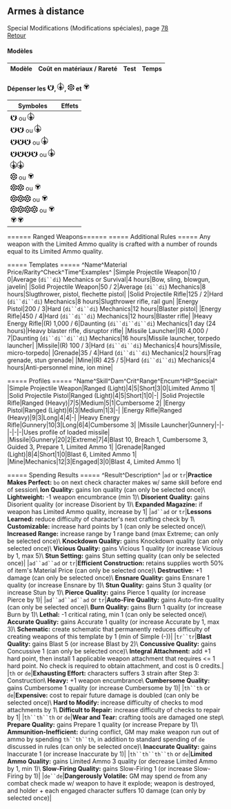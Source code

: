 ## Armes à distance
Special Modifications (Modifications spéciales), page [78](https://thetrove.is/Books/Star%20Wars%20[multi]/FFG/Edge%20of%20the%20Empire/Edge%20of%20the%20Empire%20-%20%28SWE14%29%20Special%20Modifications.pdf#page=82)  
[Retour](../index.md)

#### Modèles

| Modèle | Coût en matériaux / Rareté | Test | Temps |
| --- | --: | --- | --- |


#### Dépenser les <img src="../images/advantage.png" width="16">, <img src="../images/triomphe.png" width="16">, <img src="../images/threat.png" width="16"> et <img src="../images/despair.png" width="16">

Symboles | Effets
--- | ---
<img src="../images/advantage.png" width="16"> ou <img src="../images/triomphe.png" width="16"> | 
<img src="../images/advantage.png" width="16"><img src="../images/advantage.png" width="16"> ou <img src="../images/triomphe.png" width="16"> | 
<img src="../images/advantage.png" width="16"><img src="../images/advantage.png" width="16"><img src="../images/advantage.png" width="16"> ou <img src="../images/triomphe.png" width="16"> | 
<img src="../images/advantage.png" width="16"><img src="../images/advantage.png" width="16"><img src="../images/advantage.png" width="16"><img src="../images/advantage.png" width="16"> ou <img src="../images/triomphe.png" width="16"> | 
<img src="../images/triomphe.png" width="16"><img src="../images/triomphe.png" width="16"> | 
<img src="../images/threat.png" width="16"> ou <img src="../images/despair.png" width="16"> | 
<img src="../images/threat.png" width="16"><img src="../images/threat.png" width="16"> ou <img src="../images/despair.png" width="16"> | 
<img src="../images/threat.png" width="16"><img src="../images/threat.png" width="16"><img src="../images/threat.png" width="16"> ou <img src="../images/despair.png" width="16"> | 
<img src="../images/threat.png" width="16"><img src="../images/threat.png" width="16"><img src="../images/threat.png" width="16"><img src="../images/threat.png" width="16"> ou <img src="../images/despair.png" width="16"> | 
<img src="../images/despair.png" width="16"><img src="../images/despair.png" width="16"> | 


====== Ranged Weapons======
===== Additional Rules =====
Any weapon with the Limited Ammo quality is crafted with a number of rounds equal to its Limited Ammo quality.

===== Templates =====
^Name^Material Price/Rarity^Check^Time^Examples^
|Simple Projectile Weapon|10 / 0|Average (`di``di`) Mechanics or Survival|4 hours|Bow, sling, blowgun, javelin|
|Solid Projectile Weapon|50 / 2|Average (`di``di`) Mechanics|8 hours|Slugthrower, pistol, flechette pistol|
|Solid Projectile Rifle|125 / 2|Hard (`di``di``di`) Mechanics|8 hours|Slugthrower rifle, rail gun|
|Energy Pistol|200 / 3|Hard (`di``di``di`) Mechanics|12 hours|Blaster pistol|
|Energy Rifle|450 / 4|Hard (`di``di``di`) Mechanics|12 hours|Blaster rifle|
|Heavy Energy Rifle|(R) 1,000 / 6|Daunting (`di``di``di``di`) Mechanics|1 day (24 hours)|Heavy blaster rifle, disruptor rifle|
|Missile Launcher|(R) 4,000 / 7|Daunting (`di``di``di``di`) Mechanics|16 hours|Missile launcher, torpedo launcher|
|Missile|(R) 100 / 3|Hard (`di``di``di`) Mechanics|4 hours|Missile, micro-torpedo|
|Grenade|35 / 4|Hard (`di``di``di`) Mechanics|2 hours|Frag grenade, stun grenade|
|Mine|(R) 425 / 5|Hard (`di``di``di`) Mechanics|4 hours|Anti-personnel mine, ion mine|

===== Profiles =====
^Name^Skill^Dam^Crit^Range^Encum^HP^Special^
|Simple Projectile Weapon|Ranged (Light)|4|5|Short|3|0|Limited Ammo 1|
|Solid Projectile Pistol|Ranged (Light)|4|5|Short|1|0|-|
|Solid Projectile Rifle|Ranged (Heavy)|7|5|Medium|5|1|Cumbersome 2|
|Energy Pistol|Ranged (Light)|6|3|Medium|1|3|-|
|Energy Rifle|Ranged (Heavy)|9|3|Long|4|4|-|
|Heavy Energy Rifle|Gunnery|10|3|Long|6|4|Cumbersome 3|
|Missile Launcher|Gunnery|-|-|-|-|-|Uses profile of loaded missile|
|Missile|Gunnery|20|2|Extreme|7|4|Blast 10, Breach 1, Cumbersome 3, Guided 3, Prepare 1, Limited Ammo 1|
|Grenade|Ranged (Light)|8|4|Short|1|0|Blast 6, Limited Ammo 1|
|Mine|Mechanics|12|3|Engaged|3|0|Blast 4, Limited Ammo 1|

===== Spending Results =====
^Result^Description^
|`ad` or `tr`|**Practice Makes Perfect:** `bo` on next check character makes w/ same skill before end of session\\ **Ion Quality:** gains Ion quality (can only be selected once)\\ **Lightweight:** -1 weapon encumbrance (min 1)\\ **Disorient Quality:** gains Disorient quality (or increase Disorient by 1)\\ **Expanded Magazine:** if weapon has Limited Ammo quality, increase by 1|
|`ad``ad` or `tr`|**Lessons Learned:** reduce difficulty of character's next crafting check by 1\\ **Customizable:** increase hard points by 1 (can only be selected once)\\ **Increased Range:** increase range by 1 range band (max Extreme; can only be selected once)\\ **Knockdown Quality:** gains Knockdown quality (can only selected once)\\ **Vicious Quality:** gains Vicious 1 quality (or increase Vicious by 1, max 5)\\ **Stun Setting:** gains Stun setting quality (can only be selected once)|
|`ad``ad``ad` or `tr`|**Efficient Construction:** retains supplies worth 50% of item's Material Price (can only be selected once)\\ **Destructive:** +1 damage (can only be selected once)\\ **Ensnare Quality:** gains Ensnare 1 quality (or increase Ensnare by 1)\\ **Stun Quality:** gains Stun 3 quality (or increase Stun by 1)\\ **Pierce Quality:** gains Pierce 1 quality (or increase Pierce by 1)|
|`ad``ad``ad``ad` or `tr`|**Auto-Fire Quality:** gains Auto-fire quality (can only be selected once)\\ **Burn Quality:** gains Burn 1 quality (or increase Burn by 1)\\ **Lethal:** -1 critical rating, min 1 (can only be selected once)\\ **Accurate Quality:** gains Accurate 1 quality (or increase Accurate by 1, max 3)\\ **Schematic:** create schematic that permanently reduces difficulty of creating weapons of this template by 1 (min of Simple (-))|
|`tr``tr`|**Blast Quality:** gains Blast 5 (or increase Blast by 2)\\ **Concussive Quality:** gains Concussive 1 (can only be selected once)\\ **Integral Attachment:**  add +1 hard point, then install 1 applicable weapon attachment that requires <= 1 hard point. No check is required to obtain attachment, and cost is 0 credits.|
|`th` or `de`|**Exhausting Effort:** characters suffers 3 strain after Step 3: Construction\\ **Heavy:** +1 weapon encumbrance\\ **Cumbersome Quality:** gains Cumbersome 1 quality (or increase Cumbersome by 1)|
|`th``th` or `de`|**Expensive:** cost to repair future damage is doubled (can only be selected once)\\ **Hard to Modify:** increase difficulty of checks to mod attachments by 1\\ **Difficult to Repair:** increase difficulty of checks to repair by 1|
|`th``th``th` or `de`|**Wear and Tear:** crafting tools are damaged one step\\ **Prepare Quality:** gains Prepare 1 quality (or increase Prepare by 1)\\ **Ammunition-Inefficient:** during conflict, GM may make weapon run out of ammo by spending `th``th``th`, in addition to standard spending of `de` discussed in rules (can only be selected once)\\ **Inaccurate Quality:** gains Inaccurate 1 (or increase Inaccurate by 1)|
|`th``th``th``th` or `de`|**Limited Ammo Quality:** gains Limited Ammo 3 quality (or decrease Limited Ammo by 1, min 1)\\ **Slow-Firing Quality:** gains Slow-Firing 1 (or increase Slow-Firing by 1)|
|`de``de`|**Dangerously Volatile:** GM may spend `de` from any combat check made w/ weapon to have it explode; weapon is destroyed, and holder + each engaged character suffers 10 damage (can only by selected once)|